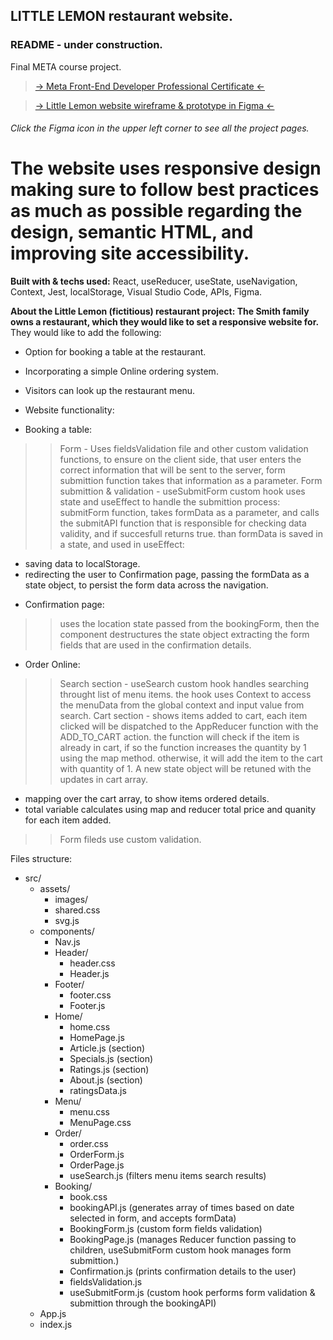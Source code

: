 ## LITTLE LEMON restaurant website.

### README - under construction.

Final META course project.
> <a href="https://www.coursera.org/professional-certificates/meta-front-end-developer/"> -> Meta Front-End Developer Professional Certificate <- </a>

> <a href="https://www.figma.com/file/J0wZBiUwOUjlMKuwc3C9IB/Little-Lemon?node-id=0%3A1&t=WDE7ZFXVAkO2W12K-0"> -> Little Lemon website wireframe & prototype in Figma <- </a>
###### Click the Figma icon in the upper left corner to see all the project pages.

<h1 font-size: 14px>The website uses responsive design making sure to follow best practices as much as possible regarding the design, semantic HTML, and improving site accessibility.</h1>

<b>Built with & techs used:</b>
React, useReducer, useState, useNavigation, Context, Jest, localStorage, Visual Studio Code, APIs, Figma.

<b>About the Little Lemon (fictitious) restaurant project:
The Smith family owns a restaurant, which they would like to set a responsive website for.</b>
They would like to add the following:
- Option for booking a table at the restaurant.
- Incorporating a simple Online ordering system.
- Visitors can look up the restaurant menu.

- Website functionality:
* Booking a table:
>> Form - Uses fieldsValidation file and other custom validation functions,
to ensure on the client side, that user enters the correct information that will be sent to the server, form submittion function takes that information as a parameter.
>> Form submittion & validation - useSubmitForm custom hook uses state and useEffect to handle the submittion process:
submitForm function, takes formData as a parameter, and calls the submitAPI function that is responsible for checking data validity, and if succesfull returns true.
than formData is saved in a state, and used in useEffect:
- saving data to localStorage.
- redirecting the user to Confirmation page, passing the formData as a state object, to persist the form data across the navigation.

* Confirmation page:
>> uses the location state passed from the bookingForm, then the component destructures the state object extracting the form fields that are used in the confirmation details.

* Order Online:
>> Search section - useSearch custom hook handles searching throught list of menu items.
the hook uses Context to access the menuData from the global context and input value from search.
>> Cart section - shows items added to cart, each item clicked will be dispatched to the AppReducer function with the ADD_TO_CART action.
the function will check if the item is already in cart, if so the function increases the quantity by 1 using the map method.
otherwise, it will add the item to the cart with quantity of 1.
A new state object will be retuned with the updates in cart array.
- mapping over the cart array, to show items ordered details.
- total variable calculates using map and reducer total price and quanity for each item added.
>> Form fileds use custom validation.

Files structure:
- src/
  - assets/
    - images/
    - shared.css
    - svg.js
  - components/
    - Nav.js
    - Header/
      - header.css
      - Header.js
    - Footer/
      - footer.css
      - Footer.js
    - Home/
      - home.css
      - HomePage.js
      - Article.js (section)
      - Specials.js (section)
      - Ratings.js (section)
      - About.js (section)
      - ratingsData.js
    - Menu/
      - menu.css
      - MenuPage.css
    - Order/
      - order.css
      - OrderForm.js
      - OrderPage.js
      - useSearch.js (filters menu items search results)
    - Booking/
      - book.css
      - bookingAPI.js (generates array of times based on date selected in form, and accepts formData)
      - BookingForm.js (custom form fields validation)
      - BookingPage.js (manages Reducer function passing to children, useSubmitForm custom hook manages form submittion.)
      - Confirmation.js (prints confirmation details to the user)
      - fieldsValidation.js
      - useSubmitForm.js (custom hook performs form validation & submittion through the bookingAPI)
  - App.js
  - index.js    
